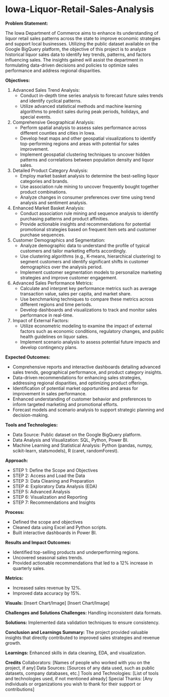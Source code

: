 # Iowa-Liquor-Retail-Sales-Analysis

**Problem Statement:**

The Iowa Department of Commerce aims to enhance its understanding of liquor retail sales patterns across the state to improve economic strategies and support local businesses. Utilizing the public dataset available on the Google BigQuery platform, the objective of this project is to analyze historical liquor sales data to identify key trends, patterns, and factors influencing sales. The insights gained will assist the department in formulating data-driven decisions and policies to optimize sales performance and address regional disparities.

**Objectives:**

1. Advanced Sales Trend Analysis:
   - Conduct in-depth time series analysis to forecast future sales trends and identify cyclical patterns.
   - Utilize advanced statistical methods and machine learning algorithms to predict sales during peak periods, holidays, and special events.
2. Comprehensive Geographical Analysis:
   - Perform spatial analysis to assess sales performance across different counties and cities in Iowa.
   - Develop heat maps and other geospatial visualizations to identify top-performing regions and areas with potential for sales improvement.
   - Implement geospatial clustering techniques to uncover hidden patterns and correlations between population density and liquor sales.
3. Detailed Product Category Analysis:
   - Employ market basket analysis to determine the best-selling liquor categories and brands.
   - Use association rule mining to uncover frequently bought together product combinations.
   - Analyze changes in consumer preferences over time using trend analysis and sentiment analysis.
4. Enhanced Market Basket Analysis:
   - Conduct association rule mining and sequence analysis to identify purchasing patterns and product affinities.
   - Provide actionable insights and recommendations for potential promotional strategies based on frequent item sets and customer purchase sequences.
5. Customer Demographics and Segmentation:
   - Analyze demographic data to understand the profile of typical customers and tailor marketing efforts accordingly.
   - Use clustering algorithms (e.g., K-means, hierarchical clustering) to segment customers and identify significant shifts in customer demographics over the analysis period.
   - Implement customer segmentation models to personalize marketing strategies and improve customer engagement.
6. Advanced Sales Performance Metrics:
   - Calculate and interpret key performance metrics such as average transaction value, sales per capita, and market share.
   - Use benchmarking techniques to compare these metrics across different regions and time periods.
   - Develop dashboards and visualizations to track and monitor sales performance in real-time.
7. Impact of External Factors:
   - Utilize econometric modeling to examine the impact of external factors such as economic conditions, regulatory changes, and public health guidelines on liquor sales.
   - Implement scenario analysis to assess potential future impacts and develop contingency plans.

**Expected Outcomes:**
- Comprehensive reports and interactive dashboards detailing advanced sales trends, geographical performance, and product category insights.
- Data-driven recommendations for enhancing sales strategies, addressing regional disparities, and optimizing product offerings.
- Identification of potential market opportunities and areas for improvement in sales performance.
- Enhanced understanding of customer behavior and preferences to inform targeted marketing and promotional efforts.
- Forecast models and scenario analysis to support strategic planning and decision-making.

**Tools and Technologies:**
- Data Source: Public dataset on the Google BigQuery platform.
- Data Analysis and Visualization: SQL, Python, Power BI.
- Machine Learning and Statistical Analysis: Python (pandas, numpy, scikit-learn, statsmodels), R (caret, randomForest).

**Approach:**

- STEP 1: Define the Scope and Objectives
- STEP 2: Access and Load the Data
- STEP 3: Data Cleaning and Preparation
- STEP 4: Exploratory Data Analysis (EDA)
- STEP 5: Advanced Analysis
- STEP 6: Visualization and Reporting
- STEP 7: Recommendations and Insights

**Process:**
- Defined the scope and objectives
- Cleaned data using Excel and Python scripts.
- Built interactive dashboards in Power BI.

**Results and Impact Outcomes:**
- Identified top-selling products and underperforming regions.
- Uncovered seasonal sales trends.
- Provided actionable recommendations that led to a 12% increase in quarterly sales. 

**Metrics:**
- Increased sales revenue by 12%.
- Improved data accuracy by 15%.

**Visuals:**
[Insert Chart/Image]
[Insert Chart/Image]

**Challenges and Solutions Challenges:** 
Handling inconsistent data formats. 

**Solutions:** 
Implemented data validation techniques to ensure consistency.

**Conclusion and Learnings Summary:**
The project provided valuable insights that directly contributed to improved sales strategies and revenue growth. 

**Learnings:** 
Enhanced skills in data cleaning, EDA, and visualization.

**Credits**
Collaborators: [Names of people who worked with you on the project, if any]
Data Sources: [Sources of any data used, such as public datasets, company databases, etc.]
Tools and Technologies: [List of tools and technologies used, if not mentioned already]
Special Thanks: [Any individuals or organizations you wish to thank for their support or contributions]
